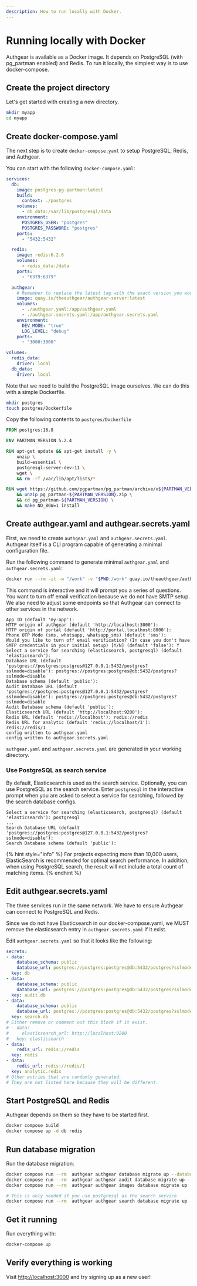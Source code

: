 ```yaml
---
description: How to run locally with Docker.
---
```


# Running locally with Docker

Authgear is available as a Docker image. It depends on PostgreSQL (with pg\_partman enabled) and Redis. To run it locally, the simplest way is to use docker-compose.

## Create the project directory

Let's get started with creating a new directory.

```bash
mkdir myapp
cd myapp
```

## Create docker-compose.yaml

The next step is to create `docker-compose.yaml` to setup PostgreSQL, Redis, and Authgear.

You can start with the following `docker-compose.yaml`:

```yaml
services:
  db:
    image: postgres-pg-partman:latest
    build:
      context: ./postgres
    volumes:
      - db_data:/var/lib/postgresql/data
    environment:
      POSTGRES_USER: "postgres"
      POSTGRES_PASSWORD: "postgres"
    ports:
      - "5432:5432"

  redis:
    image: redis:6.2.6
    volumes:
      - redis_data:/data
    ports:
      - "6379:6379"

  authgear:
    # Remember to replace the latest tag with the exact version you would like to use!
    image: quay.io/theauthgear/authgear-server:latest
    volumes:
      - ./authgear.yaml:/app/authgear.yaml
      - ./authgear.secrets.yaml:/app/authgear.secrets.yaml
    environment:
      DEV_MODE: "true"
      LOG_LEVEL: "debug"
    ports:
      - "3000:3000"

volumes:
  redis_data:
    driver: local
  db_data:
    driver: local
```

Note that we need to build the PostgreSQL image ourselves. We can do this with a simple Dockerfile.

```bash
mkdir postgres
touch postgres/Dockerfile
```

Copy the following contents to `postgres/Dockerfile`

```Dockerfile
FROM postgres:16.8

ENV PARTMAN_VERSION 5.2.4

RUN apt-get update && apt-get install -y \
	unzip \
	build-essential \
	postgresql-server-dev-11 \
	wget \
	&& rm -rf /var/lib/apt/lists/*

RUN wget https://github.com/pgpartman/pg_partman/archive/v${PARTMAN_VERSION}.zip -O pg_partman-${PARTMAN_VERSION}.zip \
    && unzip pg_partman-${PARTMAN_VERSION}.zip \
    && cd pg_partman-${PARTMAN_VERSION} \
    && make NO_BGW=1 install
```

## Create authgear.yaml and authgear.secrets.yaml

First, we need to create `authgear.yaml` and `authgear.secrets.yaml`. Authgear itself is a CLI program capable of generating a minimal configuration file.

Run the following command to generate minimal `authgear.yaml` and `authgear.secrets.yaml`:

```bash
docker run --rm -it -w "/work" -v "$PWD:/work" quay.io/theauthgear/authgear-server authgear init
```

This command is interactive and it will prompt you a series of questions. You want to turn off email verification because we do not have SMTP setup. We also need to adjust some endpoints so that Authgear can connect to other services in the network.

```
App ID (default 'my-app'):
HTTP origin of authgear (default 'http://localhost:3000'):
HTTP origin of portal (default 'http://portal.localhost:8000'):
Phone OTP Mode (sms, whatsapp, whatsapp_sms) (default 'sms'):
Would you like to turn off email verification? (In case you don't have SMTP credentials in your initial setup) [Y/N] (default 'false'): Y
Select a service for searching (elasticsearch, postgresql) (default 'elasticsearch'):
Database URL (default 'postgres://postgres:postgres@127.0.0.1:5432/postgres?sslmode=disable'): postgres://postgres:postgres@db:5432/postgres?sslmode=disable
Database schema (default 'public'):
Audit Database URL (default 'postgres://postgres:postgres@127.0.0.1:5432/postgres?sslmode=disable'): postgres://postgres:postgres@db:5432/postgres?sslmode=disable
Audit Database schema (default 'public'):
Elasticsearch URL (default 'http://localhost:9200'):
Redis URL (default 'redis://localhost'): redis://redis
Redis URL for analytic (default 'redis://localhost/1'): redis://redis/1
config written to authgear.yaml
config written to authgear.secrets.yaml
```

`authgear.yaml` and `authgear.secrets.yaml` are generated in your working directory.

### Use PostgreSQL as search service

By default, Elasticsearch is used as the search service. Optionally, you can use PostgreSQL as the search service. Enter `postgresql` in the interactive prompt when you are asked to select a service for searching, followed by the search database configs.

```
Select a service for searching (elasticsearch, postgresql) (default 'elasticsearch'): postgresql
...
Search Database URL (default 'postgres://postgres:postgres@127.0.0.1:5432/postgres?sslmode=disable'): 
Search Database schema (default 'public'):
```

{% hint style="info" %}
For projects expecting more than 10,000 users, ElasticSearch is recommended for optimal search performance. In addition, when using PostgreSQL search, the result will not include a total count of matching items.
{% endhint %}

## Edit authgear.secrets.yaml

The three services run in the same network. We have to ensure Authgear can connect to PostgreSQL and Redis.

Since we do not have Elasticsearch in our docker-compose.yaml, we MUST remove the elasticsearch entry in `authgear.secrets.yaml` if it exist.

Edit `authgear.secrets.yaml` so that it looks like the following:

```yaml
secrets:
- data:
    database_schema: public
    database_url: postgres://postgres:postgres@db:5432/postgres?sslmode=disable
  key: db
- data:
    database_schema: public
    database_url: postgres://postgres:postgres@db:5432/postgres?sslmode=disable
  key: audit.db
- data:
    database_schema: public
    database_url: postgres://postgres:postgres@db:5432/postgres?sslmode=disable
  key: search.db
# Either remove or comment out this block if it exist.
# - data:
#     elasticsearch_url: http://localhost:9200
#   key: elasticsearch
- data:
    redis_url: redis://redis
  key: redis
- data:
    redis_url: redis://redis/1
  key: analytic.redis
# Other entries that are randomly generated.
# They are not listed here because they will be different.
```

## Start PostgreSQL and Redis

Authgear depends on them so they have to be started first.

```bash
docker compose build
docker compose up -d db redis
```

## Run database migration

Run the database migration:

```bash
docker compose run --rm  authgear authgear database migrate up --database-url="postgres://postgres:postgres@db:5432/postgres?sslmode=disable" --database-schema="public"
docker compose run --rm  authgear authgear audit database migrate up --database-url="postgres://postgres:postgres@db:5432/postgres?sslmode=disable" --database-schema="public"
docker compose run --rm  authgear authgear images database migrate up --database-url="postgres://postgres:postgres@db:5432/postgres?sslmode=disable" --database-schema="public"

# This is only needed if you use postgresql as the search service
docker compose run --rm  authgear authgear search database migrate up --search-database-url="postgres://postgres:postgres@db:5432/postgres?sslmode=disable" --search-database-schema="public"
```

## Get it running

Run everything with:

```bash
docker-compose up
```

## Verify everything is working

Visit [http://localhost:3000](http://localhost:3000) and try signing up as a new user!
